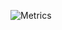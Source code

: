 ![Metrics](https://metrics.lecoq.io/VincentAdamNemessisX?template=classic&base.header=0&base.activity=0&base.community=0&base.repositories=0&base.metadata=0&isocalendar=1&followup=1&code=1&lines=1&base.indepth=false&base.hireable=false&isocalendar.duration=half-year&followup.sections=repositories&followup.indepth=false&followup.archived=true&code.lines=12&code.load=400&code.days=3&code.visibility=public&config.timezone=Asia%2FShanghai)
